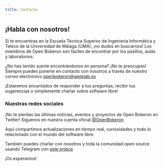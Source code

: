 ```yaml
---
title: Contacto
---
```


## ¡Habla con nosotros!
Si te encuentras en la Escuela Técnica Superior de Ingeniería Informática y Teleco de la Universidad de Málaga
(UMA), ¡no dudes en buscarnos! Los miembros de Open Bokeron
son fáciles de encontrar por los pasillos, aulas y laboratorios.


¿No has tenido suerte encontrándonos en persona? ¡No te preocupes! Siempre puedes ponerte en contacto con
nosotros a través de nuestro correo electrónico [openbokeron@geeklab.es](mailto:openbokeron@geeklab.es)

¡Estaremos encantados de responder a tus preguntas, recibir tus sugerencias o simplemente charlar sobre software libre!

### Nuestras redes sociales
¡No te pierdas las últimas noticias, eventos y proyectos de Open Bokeron en Twitter! Síguenos en nuestra cuenta
oficial [@OpenBokeron](https://twitter.com/OpenBokeron)

Aquí compartimos actualizaciones en tiempo real, curiosidades y todo lo relacionado con el mundo del software libre.

También puedes charlar con nosotros y toda la comunidad open source usando Telegram con [este enlace](https://t.me/+-0oloTKiIo00ZmM0)

¡Os esperamos!

